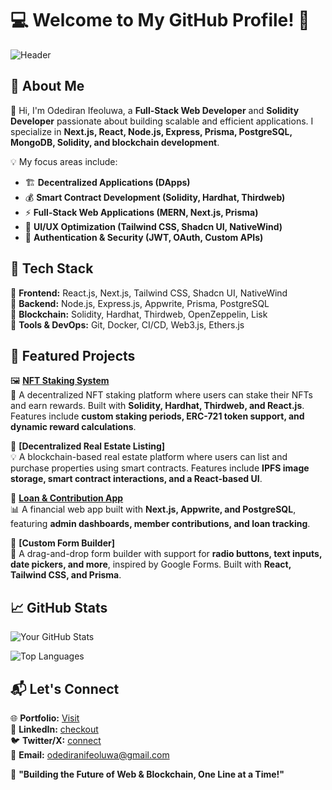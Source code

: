 # 💻 Welcome to My GitHub Profile! 🚀  

![Header](https://user-images.githubusercontent.com/highfee/banner-image.png)

## 🌟 About Me  

👋 Hi, I'm Odediran Ifeoluwa, a **Full-Stack Web Developer** and **Solidity Developer** passionate about building scalable and efficient applications. I specialize in **Next.js, React, Node.js, Express, Prisma, PostgreSQL, MongoDB, Solidity, and blockchain development**.  

💡 My focus areas include:  
- 🏗️ **Decentralized Applications (DApps)**  
- 💰 **Smart Contract Development (Solidity, Hardhat, Thirdweb)**  
- ⚡ **Full-Stack Web Applications (MERN, Next.js, Prisma)**  
- 🎨 **UI/UX Optimization (Tailwind CSS, Shadcn UI, NativeWind)**  
- 🔐 **Authentication & Security (JWT, OAuth, Custom APIs)**  

## 🔨 Tech Stack  

🔹 **Frontend:** React.js, Next.js, Tailwind CSS, Shadcn UI, NativeWind  
🔹 **Backend:** Node.js, Express.js, Appwrite, Prisma, PostgreSQL  
🔹 **Blockchain:** Solidity, Hardhat, Thirdweb, OpenZeppelin, Lisk  
🔹 **Tools & DevOps:** Git, Docker, CI/CD, Web3.js, Ethers.js  

## 📌 Featured Projects  

🖼 **[NFT Staking System](https://github.com/highfee/crazzzy-contracts)**  
🔗 A decentralized NFT staking platform where users can stake their NFTs and earn rewards. Built with **Solidity, Hardhat, Thirdweb, and React.js**. Features include **custom staking periods, ERC-721 token support, and dynamic reward calculations**.  

🚀 **[Decentralized Real Estate Listing]**  
💡 A blockchain-based real estate platform where users can list and purchase properties using smart contracts. Features include **IPFS image storage, smart contract interactions, and a React-based UI**.  

🔗 **[Loan & Contribution App](https://github.com/highfee/loan-app)**  
📊 A financial web app built with **Next.js, Appwrite, and PostgreSQL**, featuring **admin dashboards, member contributions, and loan tracking**.  

🎨 **[Custom Form Builder]**  
📑 A drag-and-drop form builder with support for **radio buttons, text inputs, date pickers, and more**, inspired by Google Forms. Built with **React, Tailwind CSS, and Prisma**.  

## 📈 GitHub Stats  

![Your GitHub Stats](https://github-readme-stats.vercel.app/api?username=highfee&show_icons=true&theme=radical)  

![Top Languages](https://github-readme-stats.vercel.app/api/top-langs/?username=highfee&layout=compact&theme=radical)  

## 📬 Let's Connect  

🌐 **Portfolio:** [Visit](https://ifeoluwa-odediran.netlify.app/)  
💼 **LinkedIn:** [checkout](https://linkedin.com/in/odediran-ifeoluwa-02a842212)  
🐦 **Twitter/X:** [connect](https://x.com/web_dev_ife)  
📧 **Email:** odediranifeoluwa@gmail.com 

🚀 **"Building the Future of Web & Blockchain, One Line at a Time!"**  
